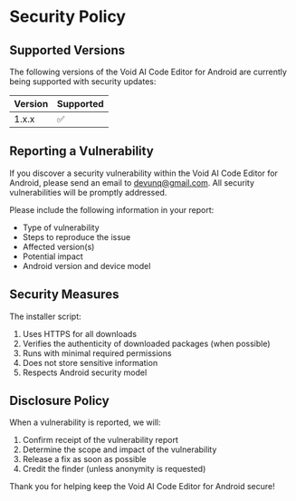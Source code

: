 # Security Policy

## Supported Versions

The following versions of the Void AI Code Editor for Android are currently being supported with security updates:

| Version | Supported          |
| ------- | ------------------ |
| 1.x.x   | :white_check_mark: |

## Reporting a Vulnerability

If you discover a security vulnerability within the Void AI Code Editor for Android, please send an email to devunq@gmail.com. All security vulnerabilities will be promptly addressed.

Please include the following information in your report:

- Type of vulnerability
- Steps to reproduce the issue
- Affected version(s)
- Potential impact
- Android version and device model

## Security Measures

The installer script:

1. Uses HTTPS for all downloads
2. Verifies the authenticity of downloaded packages (when possible)
3. Runs with minimal required permissions
4. Does not store sensitive information
5. Respects Android security model

## Disclosure Policy

When a vulnerability is reported, we will:

1. Confirm receipt of the vulnerability report
2. Determine the scope and impact of the vulnerability
3. Release a fix as soon as possible
4. Credit the finder (unless anonymity is requested)

Thank you for helping keep the Void AI Code Editor for Android secure! 
